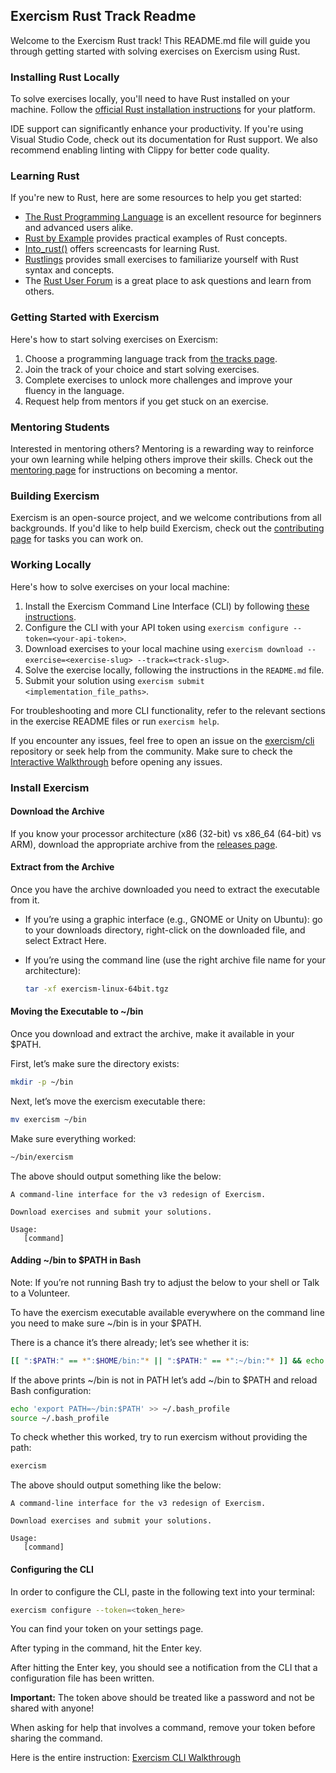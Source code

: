 ## Exercism Rust Track Readme

Welcome to the Exercism Rust track! This README.md file will guide you through getting started with solving exercises on Exercism using Rust.

### Installing Rust Locally

To solve exercises locally, you'll need to have Rust installed on your machine. Follow the [official Rust installation instructions](https://www.rust-lang.org/tools/install) for your platform.

IDE support can significantly enhance your productivity. If you're using Visual Studio Code, check out its documentation for Rust support. We also recommend enabling linting with Clippy for better code quality.

### Learning Rust

If you're new to Rust, here are some resources to help you get started:

- [The Rust Programming Language](https://doc.rust-lang.org/book/) is an excellent resource for beginners and advanced users alike.
- [Rust by Example](https://doc.rust-lang.org/rust-by-example/) provides practical examples of Rust concepts.
- [Into_rust()](https://www.youtube.com/c/ChasingLogic) offers screencasts for learning Rust.
- [Rustlings](https://github.com/rust-lang/rustlings) provides small exercises to familiarize yourself with Rust syntax and concepts.
- The [Rust User Forum](https://users.rust-lang.org/) is a great place to ask questions and learn from others.

### Getting Started with Exercism

Here's how to start solving exercises on Exercism:

1. Choose a programming language track from [the tracks page](https://exercism.org/tracks).
2. Join the track of your choice and start solving exercises.
3. Complete exercises to unlock more challenges and improve your fluency in the language.
4. Request help from mentors if you get stuck on an exercise.

### Mentoring Students

Interested in mentoring others? Mentoring is a rewarding way to reinforce your own learning while helping others improve their skills. Check out the [mentoring page](https://exercism.org/become-a-mentor) for instructions on becoming a mentor.

### Building Exercism

Exercism is an open-source project, and we welcome contributions from all backgrounds. If you'd like to help build Exercism, check out the [contributing page](https://github.com/exercism/docs/blob/main/CONTRIBUTING.md) for tasks you can work on.

### Working Locally

Here's how to solve exercises on your local machine:

1. Install the Exercism Command Line Interface (CLI) by following [these instructions](https://exercism.org/cli-walkthrough).
2. Configure the CLI with your API token using `exercism configure --token=<your-api-token>`.
3. Download exercises to your local machine using `exercism download --exercise=<exercise-slug> --track=<track-slug>`.
4. Solve the exercise locally, following the instructions in the `README.md` file.
5. Submit your solution using `exercism submit <implementation_file_paths>`.

For troubleshooting and more CLI functionality, refer to the relevant sections in the exercise README files or run `exercism help`.

If you encounter any issues, feel free to open an issue on the [exercism/cli](https://github.com/exercism/cli) repository or seek help from the community. Make sure to check the [Interactive Walkthrough](https://exercism.org/tracks/rust/troubleshooting) before opening any issues.

### Install Exercism

#### Download the Archive

If you know your processor architecture (x86 (32-bit) vs x86_64 (64-bit) vs ARM), download the appropriate archive from the [releases page](https://github.com/exercism/cli/releases).

#### Extract from the Archive

Once you have the archive downloaded you need to extract the executable from it.

- If you’re using a graphic interface (e.g., GNOME or Unity on Ubuntu): go to your downloads directory, right-click on the downloaded file, and select Extract Here.

- If you’re using the command line (use the right archive file name for your architecture):

    ```bash
    tar -xf exercism-linux-64bit.tgz
    ```

#### Moving the Executable to ~/bin

Once you download and extract the archive, make it available in your $PATH.

First, let’s make sure the directory exists:

```bash
mkdir -p ~/bin
```

Next, let’s move the exercism executable there:

```bash
mv exercism ~/bin
```

Make sure everything worked:

```bash
~/bin/exercism
```

The above should output something like the below:

```
A command-line interface for the v3 redesign of Exercism.

Download exercises and submit your solutions.

Usage:
   [command]
```

#### Adding ~/bin to $PATH in Bash

Note: If you’re not running Bash try to adjust the below to your shell or Talk to a Volunteer.

To have the exercism executable available everywhere on the command line you need to make sure ~/bin is in your $PATH.

There is a chance it’s there already; let’s see whether it is:

```bash
[[ ":$PATH:" == *":$HOME/bin:"* || ":$PATH:" == *":~/bin:"* ]] && echo "~/bin is in PATH" || echo "~/bin is not in PATH"
```

If the above prints ~/bin is not in PATH let’s add ~/bin to $PATH and reload Bash configuration:

```bash
echo 'export PATH=~/bin:$PATH' >> ~/.bash_profile
source ~/.bash_profile
```

To check whether this worked, try to run exercism without providing the path:

```bash
exercism
```

The above should output something like the below:

```
A command-line interface for the v3 redesign of Exercism.

Download exercises and submit your solutions.

Usage:
   [command]
```

#### Configuring the CLI

In order to configure the CLI, paste in the following text into your terminal:

```bash
exercism configure --token=<token_here>
```

You can find your token on your settings page.

After typing in the command, hit the Enter key.

After hitting the Enter key, you should see a notification from the CLI that a configuration file has been written.

**Important:** The token above should be treated like a password and not be shared with anyone!

When asking for help that involves a command, remove your token before sharing the command.

Here is the entire instruction: [Exercism CLI Walkthrough](https://exercism.org/cli-walkthrough)
